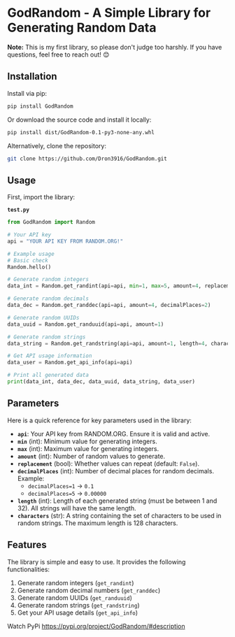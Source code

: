 
# GodRandom - A Simple Library for Generating Random Data

**Note:** This is my first library, so please don't judge too harshly. If you have questions, feel free to reach out! 😊  

## Installation

Install via pip:  

```bash
pip install GodRandom
```  

Or download the source code and install it locally:  

```bash
pip install dist/GodRandom-0.1-py3-none-any.whl
```  

Alternatively, clone the repository:  

```bash
git clone https://github.com/Dron3916/GodRandom.git
```  

## Usage  

First, import the library:  

**`test.py`**  

```python
from GodRandom import Random

# Your API key
api = "YOUR API KEY FROM RANDOM.ORG!"

# Example usage
# Basic check
Random.hello()

# Generate random integers
data_int = Random.get_randint(api=api, min=1, max=5, amount=4, replacement=True)  # 'replacement' defaults to False

# Generate random decimals
data_dec = Random.get_randdec(api=api, amount=4, decimalPlaces=2)

# Generate random UUIDs
data_uuid = Random.get_randuuid(api=api, amount=1)

# Generate random strings
data_string = Random.get_randstring(api=api, amount=1, length=4, characters="abcdifghufslpo")

# Get API usage information
data_user = Random.get_api_info(api=api)

# Print all generated data
print(data_int, data_dec, data_uuid, data_string, data_user)
```  

## Parameters  

Here is a quick reference for key parameters used in the library:  

- **`api`**: Your API key from RANDOM.ORG. Ensure it is valid and active.
- **`min`** (int): Minimum value for generating integers.
- **`max`** (int): Maximum value for generating integers.
- **`amount`** (int): Number of random values to generate.
- **`replacement`** (bool): Whether values can repeat (default: `False`).
- **`decimalPlaces`** (int): Number of decimal places for random decimals. Example:  
  - `decimalPlaces=1` → `0.1`
  - `decimalPlaces=5` → `0.00000`
- **`length`** (int): Length of each generated string (must be between 1 and 32). All strings will have the same length.
- **`characters`** (str): A string containing the set of characters to be used in random strings. The maximum length is 128 characters.  

## Features  

The library is simple and easy to use. It provides the following functionalities:  

1. Generate random integers (`get_randint`)  
2. Generate random decimal numbers (`get_randdec`)  
3. Generate random UUIDs (`get_randuuid`)  
4. Generate random strings (`get_randstring`)  
5. Get your API usage details (`get_api_info`)  

Watch PyPi https://pypi.org/project/GodRandom/#description
